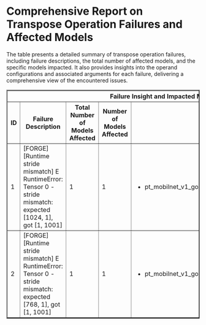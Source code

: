 <h1>Comprehensive Report on Transpose Operation Failures and Affected Models</h1>
<p>The table presents a detailed summary of transpose operation failures, including failure descriptions, the total number of affected models, and the specific models impacted. It also provides insights into the operand configurations and associated arguments for each failure, delivering a comprehensive view of the encountered issues.</p>
<table border="2">
	<thead>
		<tr style="text-align: center;">
			<th colspan="5">Failure Insight and Impacted Models</th>
			<th colspan="2">Transpose Operation Details</th>
		</tr>
		<tr style="text-align: center;">
			<th>ID</th>
			<th>Failure Description</th>
			<th>Total Number of Models Affected</th>
			<th>Number of Models Affected</th>
			<th>Affected Models</th>
			<th>Operands</th>
			<th>Arguments</th>
		</tr>
	</thead>
	<tbody>
		<tr>
			<td rowspan="1">1</td>
			<td rowspan="1">[FORGE][Runtime stride mismatch] E       RuntimeError: Tensor 0 - stride mismatch: expected [1024, 1], got [1, 1001]</td>
			<td rowspan="1">1</td>
			<td>1</td>
			<td><ul><li>pt_mobilnet_v1_google_mobilenet_v1_1_0_224_img_cls_hf</li></ul></td>
			<td>Operand(type=Parameter, shape=(1001, 1024), dtype=float32)</td>
			<td>dim0 : -2<br>dim1 : -1</td>
		</tr>
		<tr>
			<td rowspan="1">2</td>
			<td rowspan="1">[FORGE][Runtime stride mismatch] E       RuntimeError: Tensor 0 - stride mismatch: expected [768, 1], got [1, 1001]</td>
			<td rowspan="1">1</td>
			<td>1</td>
			<td><ul><li>pt_mobilnet_v1_google_mobilenet_v1_0_75_192_img_cls_hf</li></ul></td>
			<td>Operand(type=Parameter, shape=(1001, 768), dtype=float32)</td>
			<td>dim0 : -2<br>dim1 : -1</td>
		</tr>
	</tbody>
</table>

